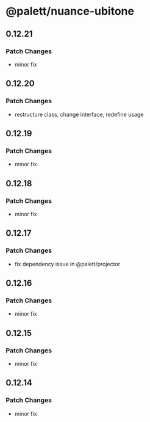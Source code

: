 # @palett/nuance-ubitone

## 0.12.21

### Patch Changes

- minor fix

## 0.12.20

### Patch Changes

- restructure class, change interface, redefine usage

## 0.12.19

### Patch Changes

- minor fix

## 0.12.18

### Patch Changes

- minor fix

## 0.12.17

### Patch Changes

- fix dependency issue in @palett/projector

## 0.12.16

### Patch Changes

- minor fix

## 0.12.15

### Patch Changes

- minor fix

## 0.12.14

### Patch Changes

- minor fix
